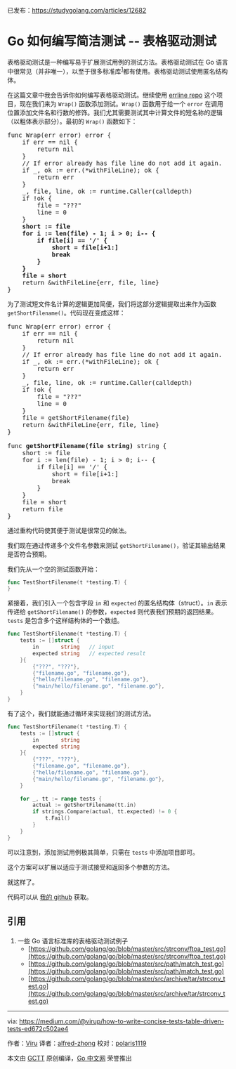 已发布：https://studygolang.com/articles/12682

# Go 如何编写简洁测试 -- 表格驱动测试

表格驱动测试是一种编写易于扩展测试用例的测试方法。表格驱动测试在 Go 语言中很常见（并非唯一），以至于很多标准库<sup>[1](#reference)</sup>都有使用。表格驱动测试使用匿名结构体。

在这篇文章中我会告诉你如何编写表格驱动测试。继续使用 [errline repo](https://github.com/virup/errline) 这个项目，现在我们来为 `Wrap()` 函数添加测试。`Wrap()` 函数用于给一个 `error` 在调用位置添加文件名和行数的修饰。我们尤其需要测试其中计算文件的短名称的逻辑（以粗体表示部分）。最初的 `Wrap()` 函数如下：

<pre>
func Wrap(err error) error {
    if err == nil {
        return nil
    }
    // If error already has file line do not add it again.
    if _, ok := err.(*withFileLine); ok {
        return err
    }
    _, file, line, ok := runtime.Caller(calldepth)
    if !ok {
        file = "???"
        line = 0
    }
    <b>short := file
    for i := len(file) - 1; i > 0; i-- {
        if file[i] == '/' {
            short = file[i+1:]
            break
        }
    }
    file = short</b>
    return &withFileLine{err, file, line}
}
</pre>

为了测试短文件名计算的逻辑更加简便，我们将这部分逻辑提取出来作为函数 `getShortFilename()`。代码现在变成这样：

<pre>
func Wrap(err error) error {
    if err == nil {
        return nil
    }
    // If error already has file line do not add it again.
    if _, ok := err.(*withFileLine); ok {
        return err
    }
    _, file, line, ok := runtime.Caller(calldepth)
    if !ok {
        file = "???"
        line = 0
    }
    file = getShortFilename(file)
    return &withFileLine{err, file, line}
}

func <b>getShortFilename(file string)</b> string {
    short := file
    for i := len(file) - 1; i > 0; i-- {
        if file[i] == '/' {
            short = file[i+1:]
            break
        }
    }
    file = short
    return file
}
</pre>

通过重构代码使其便于测试是很常见的做法。

我们现在通过传递多个文件名参数来测试 `getShortFilename()`，验证其输出结果是否符合预期。

我们先从一个空的测试函数开始：

```go
func TestShortFilename(t *testing.T) {
}
```

紧接着，我们引入一个包含字段 `in` 和 `expected` 的匿名结构体（struct）。`in` 表示传递给 `getShortFilename()` 的参数，`expected` 则代表我们预期的返回结果。`tests` 是包含多个这样结构体的一个数组。

```go
func TestShortFilename(t *testing.T) {
    tests := []struct {
        in       string   // input
        expected string   // expected result
    }{
        {"???", "???"},
        {"filename.go", "filename.go"},
        {"hello/filename.go", "filename.go"},
        {"main/hello/filename.go", "filename.go"},
    }
}
```

有了这个，我们就能通过循环来实现我们的测试方法。

```go
func TestShortFilename(t *testing.T) {
    tests := []struct {
        in       string
        expected string
    }{
        {"???", "???"},
        {"filename.go", "filename.go"},
        {"hello/filename.go", "filename.go"},
        {"main/hello/filename.go", "filename.go"},
    }
    
    for _, tt := range tests {
        actual := getShortFilename(tt.in)
        if strings.Compare(actual, tt.expected) != 0 {
            t.Fail()
        }
    }
}
```

可以注意到，添加测试用例极其简单，只需在 `tests` 中添加项目即可。

这个方案可以扩展以适应于测试接受和返回多个参数的方法。

就这样了。

代码可以从 [我的 github](https://github.com/virup/errline/tree/master) 获取。

## <p id="reference">引用</p>

1. 一些 Go 语言标准库的表格驱动测试例子
    * [https://github.com/golang/go/blob/master/src/strconv/ftoa_test.go](https://github.com/golang/go/blob/master/src/strconv/ftoa_test.go)
    * [https://github.com/golang/go/blob/master/src/path/match_test.go](https://github.com/golang/go/blob/master/src/path/match_test.go)
    * [https://github.com/golang/go/blob/master/src/archive/tar/strconv_test.go](https://github.com/golang/go/blob/master/src/archive/tar/strconv_test.go)


----------------

via: https://medium.com/@virup/how-to-write-concise-tests-table-driven-tests-ed672c502ae4

作者：[Viru](https://medium.com/@virup)
译者：[alfred-zhong](https://github.com/alfred-zhong)
校对：[polaris1119](https://github.com/polaris1119)

本文由 [GCTT](https://github.com/studygolang/GCTT) 原创编译，[Go 中文网](https://studygolang.com/) 荣誉推出